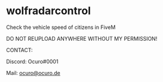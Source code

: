 # wolfradarcontrol
Check the vehicle speed of citizens in FiveM

DO NOT REUPLOAD ANYWHERE WITHOUT MY PERMISSION!

CONTACT:

Discord: Ocuro#0001

Mail: ocuro@ocuro.de
